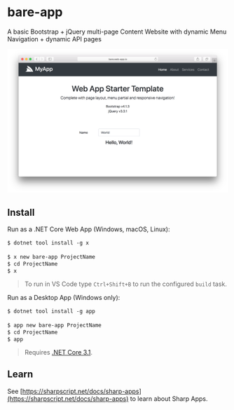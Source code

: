# bare-app

A basic Bootstrap + jQuery multi-page Content Website with dynamic Menu Navigation + dynamic API pages

[![](https://raw.githubusercontent.com/NetCoreApps/TemplatePages/master/src/wwwroot/assets/img/screenshots/bare.png)](http://bare.web-app.io)

## Install

Run as a .NET Core Web App (Windows, macOS, Linux):

    $ dotnet tool install -g x

    $ x new bare-app ProjectName
    $ cd ProjectName
    $ x

> To run in VS Code type `Ctrl+Shift+B` to run the configured `build` task.

Run as a Desktop App (Windows only):

    $ dotnet tool install -g app

    $ app new bare-app ProjectName
    $ cd ProjectName
    $ app

> Requires [.NET Core 3.1](https://www.microsoft.com/net/download/dotnet-core/3.1).

## Learn

See [https://sharpscript.net/docs/sharp-apps](https://sharpscript.net/docs/sharp-apps) to learn about Sharp Apps.
